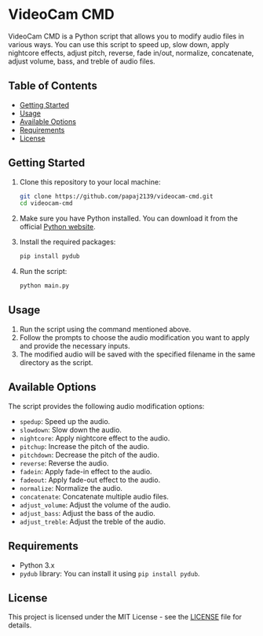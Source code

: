 



# VideoCam CMD

VideoCam CMD is a Python script that allows you to modify audio files in various ways. You can use this script to speed up, slow down, apply nightcore effects, adjust pitch, reverse, fade in/out, normalize, concatenate, adjust volume, bass, and treble of audio files.

## Table of Contents

- [Getting Started](#getting-started)
- [Usage](#usage)
- [Available Options](#available-options)
- [Requirements](#requirements)
- [License](#license)

## Getting Started

1. Clone this repository to your local machine:

   ```sh
   git clone https://github.com/papaj2139/videocam-cmd.git
   cd videocam-cmd
   ```

2. Make sure you have Python installed. You can download it from the official [Python website](https://www.python.org/downloads/).

3. Install the required packages:

   ```sh
   pip install pydub
   ```

4. Run the script:

   ```sh
   python main.py
   ```

## Usage

1. Run the script using the command mentioned above.
2. Follow the prompts to choose the audio modification you want to apply and provide the necessary inputs.
3. The modified audio will be saved with the specified filename in the same directory as the script.

## Available Options

The script provides the following audio modification options:

- `spedup`: Speed up the audio.
- `slowdown`: Slow down the audio.
- `nightcore`: Apply nightcore effect to the audio.
- `pitchup`: Increase the pitch of the audio.
- `pitchdown`: Decrease the pitch of the audio.
- `reverse`: Reverse the audio.
- `fadein`: Apply fade-in effect to the audio.
- `fadeout`: Apply fade-out effect to the audio.
- `normalize`: Normalize the audio.
- `concatenate`: Concatenate multiple audio files.
- `adjust_volume`: Adjust the volume of the audio.
- `adjust_bass`: Adjust the bass of the audio.
- `adjust_treble`: Adjust the treble of the audio.

## Requirements

- Python 3.x
- `pydub` library: You can install it using `pip install pydub`.

## License

This project is licensed under the MIT License - see the [LICENSE](LICENSE) file for details.

